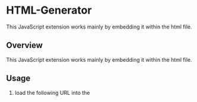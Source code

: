 # HTML-Generator
This JavaScript extension works mainly by embedding it within the html file.

## Overview
This JavaScript extension works mainly by embedding it within the html file.


## Usage
1. load the following URL into the <script> tag.

https://html-generator.glitch.me/index.js

2. Write the following script in <script> tag.

composeElement(parentTag, index, childTag, type, name, cssText, input);


### *Description
* parentTag: It shows parent tag name like "head", "footer", "div", etc...

* index: It shows number of parent tag regardless of whether there're multiple parentTags or not.

* childTag: It shows child tag name like "h1", "p", "li", etc...

* type: It shows attribute name like class, id, etc...

* name: It shows class name, id name, etc...

* cssText: It can be set css by writing the text.

* input: It can be written the text you want to enter.

## Information
Published: 16th, Jul, 2023.

Released latest: 23rd, Jul, 2023.

Developer / Copyright: Hirotoshi Uchida

